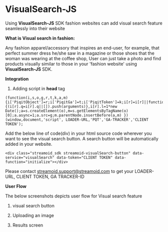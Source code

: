 **VisualSearch-JS**
===================

Using **VisualSearch-JS** SDK fashion websites can add visual search feature seamlessly into their website

**What is Visual search in fashion:**

Any fashion apparel/accessory that inspires an end-user, for example, that perfect summer dress he/she saw in a magazine or those shoes that the woman was wearing at the coffee shop, User can just take a photo and find products visually similar to those in your 'fashion website' using **VisualSearch-JS** SDK.

**Integration**

1) Adding script in **head** tag

```
(function(i,s,o,g,r,t,k,a,m){i['PiqitObject']=r;i['PiqitGa']=t;i['PiqitToken']=k;i[r]=i[r]||function(){(i[r].q=i[r].q||[]).push(arguments)},i[r].l=1*new Date();a=s.createElement(o),m=s.getElementsByTagName(o)[0];a.async=1;a.src=g;m.parentNode.insertBefore(a,m) })(window,document,'script', LOADER-URL,'PQT','GA-TRACKER','CLIENT TOKEN');
```

Add the below line of code(div) in your html source code wherever you want to see the visual search button. A search button will be automatically added in your website.

```
<div class="streamoid_sdk streamoid-visualSearch-button" data-service="visualSearch" data-token="CLIENT TOKEN" data-function="initialize"></div>
```

Please contact streamoid.support@streamoid.com to get your LOADER-URL, CLIENT TOKEN, GA TRACKER-ID

**User Flow**

The below screenshots depicts user flow for Visual search feature
1) visual search button

2) Uploading an image

3) Results screen

